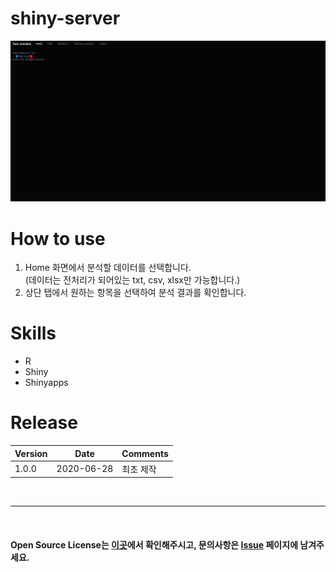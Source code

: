 # shiny-server
![shiny_server](images/data_analyst.gif)

# How to use
1. Home 화면에서 분석할 데이터를 선택합니다.  
   (데이터는 전처리가 되어있는 txt, csv, xlsx만 가능합니다.)
2. 상단 탭에서 원하는 항목을 선택하여 분석 결과를 확인합니다.

# Skills
- R
- Shiny
- Shinyapps

# Release  
|Version|Date|Comments|
|---|---|---|
|1.0.0|2020-06-28|최초 제작|

<br>

---

<br>

#### Open Source License는 [이곳](NOTICE.md)에서 확인해주시고, 문의사항은 [Issue](https://github.com/IllIIIllll/shiny-server/issues) 페이지에 남겨주세요.
